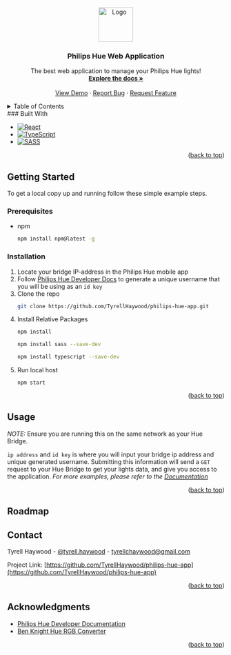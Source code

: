 
<a id="readme-top"></a>



<!-- PROJECT SHIELDS -->
<!--
*** I'm using markdown "reference style" links for readability.
*** Reference links are enclosed in brackets [ ] instead of parentheses ( ).
*** See the bottom of this document for the declaration of the reference variables
*** for contributors-url, forks-url, etc. This is an optional, concise syntax you may use.
*** https://www.markdownguide.org/basic-syntax/#reference-style-links
-->
<!-- PROJECT LOGO -->
<br />
<div align="center">
  <a href="https://github.com/TyrellHaywood/repo_name">
    <img src="images/logo.png" alt="Logo" width="80" height="80">
  </a>

<h3 align="center">Philips Hue Web Application</h3>

  <p align="center">
    The best web application to manage your Philips Hue lights!
    <br />
    <a href="https://github.com/TyrellHaywood/philips-hue-app"><strong>Explore the docs »</strong></a>
    <br />
    <br />
    <a href="https://github.com/TyrellHaywood/philips-hue-app">View Demo</a>
    ·
    <a href="https://github.com/TyrellHaywood/philips-hue-app/issues/new?labels=bug&template=bug-report---.md">Report Bug</a>
    ·
    <a href="https://github.com/TyrellHaywood/philips-hue-app/issues/new?labels=enhancement&template=feature-request---.md">Request Feature</a>
  </p>
</div>



<!-- TABLE OF CONTENTS -->
<details>
  <summary>Table of Contents</summary>
  <ol>
    <li>
      <a href="#about-the-project">About The Project</a>
      <ul>
        <li><a href="#built-with">Built With</a></li>
      </ul>
    </li>
    <li>
      <a href="#getting-started">Getting Started</a>
      <ul>
        <li><a href="#prerequisites">Prerequisites</a></li>
        <li><a href="#installation">Installation</a></li>
      </ul>
    </li>
    <li><a href="#usage">Usage</a></li>
    <li><a href="#roadmap">Roadmap</a></li>
    <li><a href="#contributing">Contributing</a></li>
    <li><a href="#license">License</a></li>
    <li><a href="#contact">Contact</a></li>
    <li><a href="#acknowledgments">Acknowledgments</a></li>
  </ol>
</details>
### Built With

* [![React][React.js]][React-url]
* [![TypeScript][TypeScript]][TypeScript-url]
* [![SASS][SASS]][SASS-url]

<p align="right">(<a href="#readme-top">back to top</a>)</p>



<!-- GETTING STARTED -->
## Getting Started

To get a local copy up and running follow these simple example steps.

### Prerequisites

* npm
  ```sh
  npm install npm@latest -g
  ```
### Installation

1. Locate your bridge IP-address in the Philips Hue mobile app
2. Follow [Philips Hue Developer Docs](https://developers.meethue.com/develop/hue-api-v2/getting-started/) to generate a unique username that you will be using as an `id key`
3. Clone the repo
   ```sh
   git clone https://github.com/TyrellHaywood/philips-hue-app.git
   ```
4. Install Relative Packages
   ```sh
   npm install
   ```
   ```sh
   npm install sass --save-dev
   ```
   ```sh
   npm install typescript --save-dev
   ```
5. Run local host
   ```
   npm start
   ```

<p align="right">(<a href="#readme-top">back to top</a>)</p>



<!-- USAGE EXAMPLES -->
## Usage

*NOTE:*
Ensure you are running this on the same network as your Hue Bridge.

`ip address` and `id key` is where you will input your bridge ip address and unique generated username.
Submitting this information will send a `GET` request to your Hue Bridge to get your lights data, and give you access to the application.
_For more examples, please refer to the [Documentation](https://example.com)_

<p align="right">(<a href="#readme-top">back to top</a>)</p>



<!-- ROADMAP -->
## Roadmap
<!--
- [ ] Feature 1
- [ ] Feature 2
- [ ] Feature 3
    - [ ] Nested Feature

See the [open issues](https://github.com/TyrellHaywood/philips-hue-app/issues) for a full list of proposed features (and known issues).

<p align="right">(<a href="#readme-top">back to top</a>)</p>

-->
<!-- CONTACT -->
## Contact

Tyrell Haywood - [@tyrell.haywood](https://www.instagram.com/tyrell.haywood/) - tyrellchaywood@gmail.com

Project Link: [https://github.com/TyrellHaywood/philips-hue-app](https://github.com/TyrellHaywood/philips-hue-app)

<p align="right">(<a href="#readme-top">back to top</a>)</p>



<!-- ACKNOWLEDGMENTS -->
## Acknowledgments

* [Philips Hue Developer Documentation](https://developers.meethue.com/develop/hue-api-v2/getting-started/)
* [Ben Knight Hue RGB Converter](https://github.com/benknight/hue-python-rgb-converter)

<p align="right">(<a href="#readme-top">back to top</a>)</p>



<!-- MARKDOWN LINKS & IMAGES -->
<!-- https://www.markdownguide.org/basic-syntax/#reference-style-links -->
[product-screenshot]: images/screenshot.png
[React.js]: https://img.shields.io/badge/React-20232A?style=for-the-badge&logo=react&logoColor=61DAFB
[React-url]: https://reactjs.org/
[TypeScript]: https://shields.io/badge/TypeScript-3178C6?logo=TypeScript&logoColor=FFF&style=flat-square
[TypeScript-url]: https://www.typescriptlang.org/
[SASS]: https://img.shields.io/badge/-Sass-CC6699?style=for-the-badge&logo=sass&logoColor=white
[SASS-url]: https://sass-lang.com/documentation/syntax/

